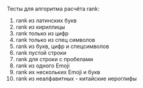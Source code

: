 Тесты для алгоритма расчёта rank:

1. rank из латинских букв
2. rank из кириллицы
3. rank только из цифр
4. rank только из спец символов
5. rank из букв, цифр и спецсимволов
6. rank пустой строки
7. rank для строки с пробелами
8. rank из одного Emoji
9. rank их нескольких Emoji и букв
10. rank из неалфавитных - китайские иероглифы